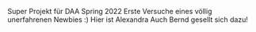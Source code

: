 Super Projekt für DAA Spring 2022
Erste Versuche eines völlig unerfahrenen Newbies :)
Hier ist Alexandra
Auch Bernd gesellt sich dazu!

